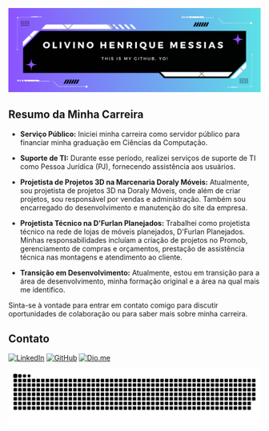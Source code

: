 [![Olivino's banner][def]](https://github.com/OlivinoHM)

## Resumo da Minha Carreira

- **Serviço Público:** Iniciei minha carreira como servidor público para financiar minha graduação em Ciências da Computação.

- **Suporte de TI:** Durante esse período, realizei serviços de suporte de TI como Pessoa Jurídica (PJ), fornecendo assistência aos usuários.

- **Projetista de Projetos 3D na Marcenaria Doraly Móveis:** Atualmente, sou projetista de projetos 3D na Doraly Móveis, onde além de criar projetos, sou responsável por vendas e administração. Também sou encarregado do desenvolvimento e manutenção do site da empresa.

- **Projetista Técnico na D'Furlan Planejados:** Trabalhei como projetista técnico na rede de lojas de móveis planejados, D'Furlan Planejados. Minhas responsabilidades incluíam a criação de projetos no Promob, gerenciamento de compras e orçamentos, prestação de assistência técnica nas montagens e atendimento ao cliente.

- **Transição em Desenvolvimento:** Atualmente, estou em transição para a área de desenvolvimento, minha formação original e a área na qual mais me identifico.

Sinta-se à vontade para entrar em contato comigo para discutir oportunidades de colaboração ou para saber mais sobre minha carreira.

## Contato

[![LinkedIn](URL_DO_BADGE_DO_LINKEDIN)](https://www.linkedin.com/in/olivinohm/)
[![GitHub](URL_DO_BADGE_DO_GITHUB)](https://github.com/OlivinoHM)
[![Dio.me](URL_DO_BADGE_DO_DIOME)](https://dio.me/users/olivino_hm)

![Snake animation](https://github.com/OlivinoHM/OlivinoHM/blob/output/github-contribution-grid-snake.svg)

[def]: https://github.com/OlivinoHM/Aula02-PrimeiroServidor/blob/main/trust%20in.png?raw=true


